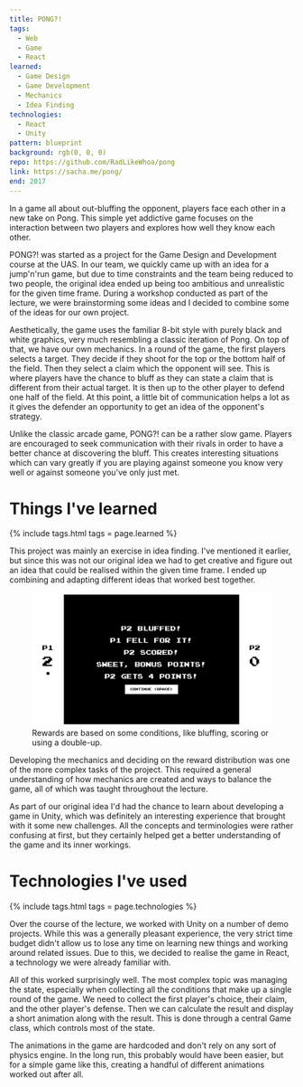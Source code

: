 ```yaml
---
title: PONG?!
tags:
  - Web
  - Game
  - React
learned:
  - Game Design
  - Game Development
  - Mechanics
  - Idea Finding
technologies:
  - React
  - Unity
pattern: blueprint
background: rgb(0, 0, 0)
repo: https://github.com/RadLikeWhoa/pong
link: https://sacha.me/pong/
end: 2017
---
```


In a game all about out-bluffing the opponent, players face each other in a new take on Pong. This simple yet addictive game focuses on the interaction between two players and explores how well they know each other.

PONG?! was started as a project for the Game Design and Development course at the UAS. In our team, we quickly came up with an idea for a jump'n'run game, but due to time constraints and the team being reduced to two people, the original idea ended up being too ambitious and unrealistic for the given time frame. During a workshop conducted as part of the lecture, we were brainstorming some ideas and I decided to combine some of the ideas for our own project.

Aesthetically, the game uses the familiar 8-bit style with purely black and white graphics, very much resembling a classic iteration of Pong. On top of that, we have our own mechanics. In a round of the game, the first players selects a target. They decide if they shoot for the top or the bottom half of the field. Then they select a claim which the opponent will see. This is where players have the chance to bluff as they can state a claim that is different from their actual target. It is then up to the other player to defend one half of the field. At this point, a little bit of communication helps a lot as it gives the defender an opportunity to get an idea of the opponent's strategy.

Unlike the classic arcade game, PONG?! can be a rather slow game. Players are encouraged to seek communication with their rivals in order to have a better chance at discovering the bluff. This creates interesting situations which can vary greatly if you are playing against someone you know very well or against someone you've only just met.

# Things I've learned

{% include tags.html tags = page.learned %}

This project was mainly an exercise in idea finding. I've mentioned it earlier, but since this was not our original idea we had to get creative and figure out an idea that could be realised within the given time frame. I ended up combining and adapting different ideas that worked best together.

<figure>
  <img src="/assets/img/pong/result.png">
  <figcaption data-marginalia="right">Rewards are based on some conditions, like bluffing, scoring or using a double-up.</figcaption>
</figure>

Developing the mechanics and deciding on the reward distribution was one of the more complex tasks of the project. This required a general understanding of how mechanics are created and ways to balance the game, all of which was taught throughout the lecture.

As part of our original idea I'd had the chance to learn about developing a game in Unity, which was definitely an interesting experience that brought with it some new challenges. All the concepts and terminologies were rather confusing at first, but they certainly helped get a better understanding of the game and its inner workings.

# Technologies I've used

{% include tags.html tags = page.technologies %}

Over the course of the lecture, we worked with Unity on a number of demo projects. While this was a generally pleasant experience, the very strict time budget didn't allow us to lose any time on learning new things and working around related issues. Due to this, we decided to realise the game in React, a technology we were already familiar with.

All of this worked surprisingly well. The most complex topic was managing the state, especially when collecting all the conditions that make up a single round of the game. We need to collect the first player's choice, their claim, and the other player's defense. Then we can calculate the result and display a short animation along with the result. This is done through a central Game class, which controls most of the state.

The animations in the game are hardcoded and don't rely on any sort of physics engine. In the long run, this probably would have been easier, but for a simple game like this, creating a handful of different animations worked out after all.
